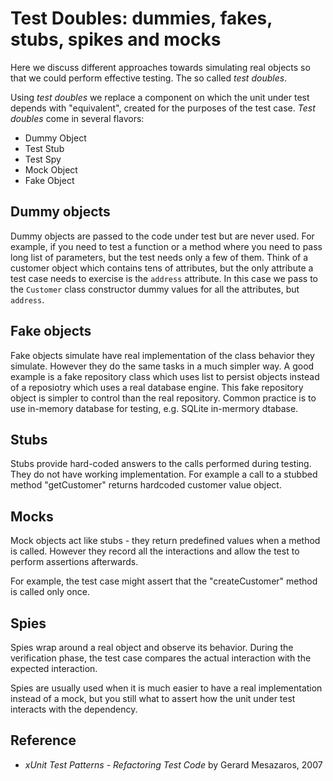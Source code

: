 # Test Doubles: dummies, fakes, stubs, spikes and mocks

Here we discuss different approaches towards simulating real objects so that we could perform effective testing. The so called _test doubles_.

Using _test doubles_ we replace a component on which the unit under test depends with "equivalent", created for the purposes of the test case. _Test doubles_ come in several flavors:

* Dummy Object
* Test Stub
* Test Spy
* Mock Object
* Fake Object

## Dummy objects

Dummy objects are passed to the code under test but are never used. For example, if you need to test a function or a method where you need to pass long list of parameters, but the test needs only a few of them. Think of a customer object which contains tens of attributes, but the only attribute a test case needs to exercise is the `address` attribute. In this case we pass to the `Customer` class constructor dummy values for all the attributes, but `address`.

## Fake objects

Fake objects simulate have real implementation of the class behavior they simulate. However they do the same tasks in a much simpler way. A good example is a fake repository class which uses list to persist objects instead of a reposiotry which uses a real database engine. This fake repository object is simpler to control than the real repository. Common practice is to use in-memory database for testing, e.g. SQLite in-mermory dtabase.

## Stubs

Stubs provide hard-coded answers to the calls performed during testing. They do not have working implementation. For example a call to a stubbed method "getCustomer" returns hardcoded customer value object.

## Mocks

Mock objects act like stubs - they return predefined values when a method is called. However they record all the interactions and allow the test to perform assertions afterwards.

For example, the test case might assert that the "createCustomer" method is called only once.

## Spies

Spies wrap around a real object and observe its behavior.  During the verification phase, the test case compares the actual interaction with the expected interaction.

Spies are usually used when it is much easier to have a real implementation instead of a mock, but you still what to assert how the unit under test interacts with the dependency.

## Reference

* _xUnit Test Patterns - Refactoring Test Code_ by Gerard Mesazaros, 2007

